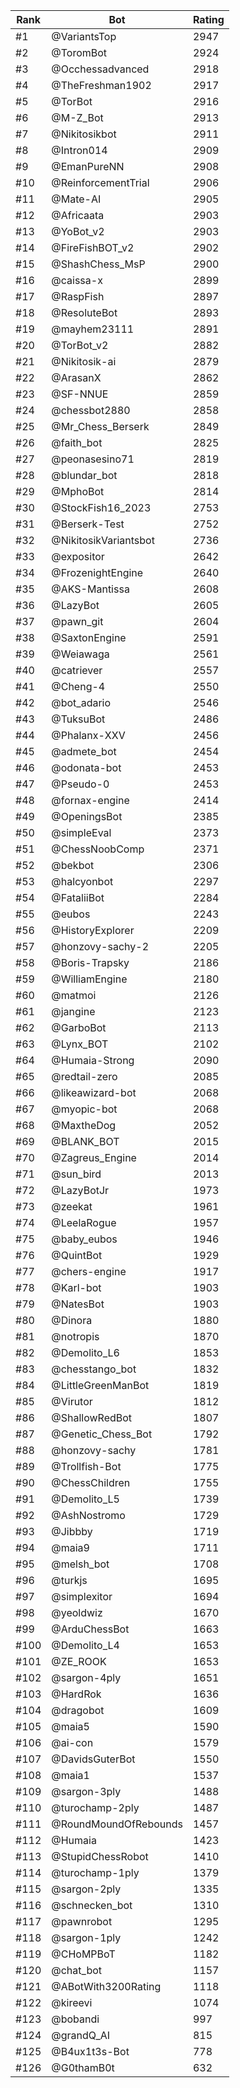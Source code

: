 Rank|Bot|Rating
---|---|---
#1|@VariantsTop|2947
#2|@ToromBot|2924
#3|@Occhessadvanced|2918
#4|@TheFreshman1902|2917
#5|@TorBot|2916
#6|@M-Z_Bot|2913
#7|@Nikitosikbot|2911
#8|@Intron014|2909
#9|@EmanPureNN|2908
#10|@ReinforcementTrial|2906
#11|@Mate-AI|2905
#12|@Africaata|2903
#13|@YoBot_v2|2903
#14|@FireFishBOT_v2|2902
#15|@ShashChess_MsP|2900
#16|@caissa-x|2899
#17|@RaspFish|2897
#18|@ResoluteBot|2893
#19|@mayhem23111|2891
#20|@TorBot_v2|2882
#21|@Nikitosik-ai|2879
#22|@ArasanX|2862
#23|@SF-NNUE|2859
#24|@chessbot2880|2858
#25|@Mr_Chess_Berserk|2849
#26|@faith_bot|2825
#27|@peonasesino71|2819
#28|@blundar_bot|2818
#29|@MphoBot|2814
#30|@StockFish16_2023|2753
#31|@Berserk-Test|2752
#32|@NikitosikVariantsbot|2736
#33|@expositor|2642
#34|@FrozenightEngine|2640
#35|@AKS-Mantissa|2608
#36|@LazyBot|2605
#37|@pawn_git|2604
#38|@SaxtonEngine|2591
#39|@Weiawaga|2561
#40|@catriever|2557
#41|@Cheng-4|2550
#42|@bot_adario|2546
#43|@TuksuBot|2486
#44|@Phalanx-XXV|2456
#45|@admete_bot|2454
#46|@odonata-bot|2453
#47|@Pseudo-0|2453
#48|@fornax-engine|2414
#49|@OpeningsBot|2385
#50|@simpleEval|2373
#51|@ChessNoobComp|2371
#52|@bekbot|2306
#53|@halcyonbot|2297
#54|@FataliiBot|2284
#55|@eubos|2243
#56|@HistoryExplorer|2209
#57|@honzovy-sachy-2|2205
#58|@Boris-Trapsky|2186
#59|@WilliamEngine|2180
#60|@matmoi|2126
#61|@jangine|2123
#62|@GarboBot|2113
#63|@Lynx_BOT|2102
#64|@Humaia-Strong|2090
#65|@redtail-zero|2085
#66|@likeawizard-bot|2068
#67|@myopic-bot|2068
#68|@MaxtheDog|2052
#69|@BLANK_BOT|2015
#70|@Zagreus_Engine|2014
#71|@sun_bird|2013
#72|@LazyBotJr|1973
#73|@zeekat|1961
#74|@LeelaRogue|1957
#75|@baby_eubos|1946
#76|@QuintBot|1929
#77|@chers-engine|1917
#78|@Karl-bot|1903
#79|@NatesBot|1903
#80|@Dinora|1880
#81|@notropis|1870
#82|@Demolito_L6|1853
#83|@chesstango_bot|1832
#84|@LittleGreenManBot|1819
#85|@Virutor|1812
#86|@ShallowRedBot|1807
#87|@Genetic_Chess_Bot|1792
#88|@honzovy-sachy|1781
#89|@Trollfish-Bot|1775
#90|@ChessChildren|1755
#91|@Demolito_L5|1739
#92|@AshNostromo|1729
#93|@Jibbby|1719
#94|@maia9|1711
#95|@melsh_bot|1708
#96|@turkjs|1695
#97|@simplexitor|1694
#98|@yeoldwiz|1670
#99|@ArduChessBot|1663
#100|@Demolito_L4|1653
#101|@ZE_ROOK|1653
#102|@sargon-4ply|1651
#103|@HardRok|1636
#104|@dragobot|1609
#105|@maia5|1590
#106|@ai-con|1579
#107|@DavidsGuterBot|1550
#108|@maia1|1537
#109|@sargon-3ply|1488
#110|@turochamp-2ply|1487
#111|@RoundMoundOfRebounds|1457
#112|@Humaia|1423
#113|@StupidChessRobot|1410
#114|@turochamp-1ply|1379
#115|@sargon-2ply|1335
#116|@schnecken_bot|1310
#117|@pawnrobot|1295
#118|@sargon-1ply|1242
#119|@CHoMPBoT|1182
#120|@chat_bot|1157
#121|@ABotWith3200Rating|1118
#122|@kireevi|1074
#123|@bobandi|997
#124|@grandQ_AI|815
#125|@B4ux1t3s-Bot|778
#126|@G0thamB0t|632
